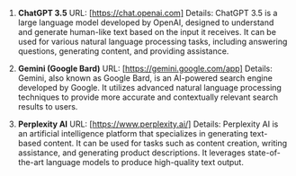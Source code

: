 1. **ChatGPT 3.5**
  URL: [https://chat.openai.com]
    Details: ChatGPT 3.5 is a large language model developed by OpenAI, designed to understand and generate human-like text based on the input it receives. It can be used for various natural language processing tasks, including answering questions, generating content, and providing assistance.


2. **Gemini (Google Bard)**
URL: [https://gemini.google.com/app]
Details: Gemini, also known as Google Bard, is an AI-powered search engine developed by Google. It utilizes advanced natural language processing techniques to provide more accurate and contextually relevant search results to users.


3. **Perplexity AI**
URL: [https://www.perplexity.ai/]
Details: Perplexity AI is an artificial intelligence platform that specializes in generating text-based content. It can be used for tasks such as content creation, writing assistance, and generating product descriptions. It leverages state-of-the-art language models to produce high-quality text output.
